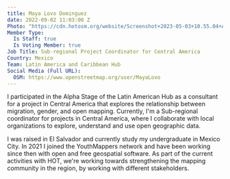 ```yaml
---
title: Maya Lovo Dominguez
date: 2022-09-02 11:03:00 Z
Photo: "https://cdn.hotosm.org/website/Screenshot+2023-05-03+10.55.04+AM.png"
Member Type:
  Is Staff: true
  Is Voting Member: true
Job Title: Sub-regional Project Coordinator for Central America
Country: Mexico
Team: Latin America and Caribbean Hub
Social Media (Full URL):
  OSM: https://www.openstreetmap.org/user/MayaLovo
---
```


I participated in the Alpha Stage of the Latin American Hub as a consultant for a project in Central America that explores the relationship between migration, gender, and open mapping. Currently, I'm a Sub-regional coordinator for projects in Central America, where I collaborate with local organizations to explore, understand and use open geographic data. 

I was raised in El Salvador and currently study my undergraduate in Mexico City. In 2021 I joined the YouthMappers network and have been working since then with open and free geospatial software. As part of the current activities with HOT, we're working towards strengthening the mapping community in the region, by working with different stakeholders. 